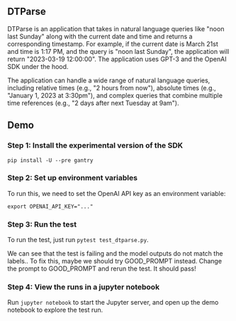 ## DTParse

DTParse is an application that takes in natural language queries like "noon last Sunday" along with the current date and time and returns a corresponding timestamp. For example, if the current date is March 21st and time is 1:17 PM, and the query is "noon last Sunday", the application will return "2023-03-19 12:00:00". The application uses GPT-3 and the OpenAI SDK under the hood.

The application can handle a wide range of natural language queries, including relative times (e.g., "2 hours from now"), absolute times (e.g., "January 1, 2023 at 3:30pm"), and complex queries that combine multiple time references (e.g., "2 days after next Tuesday at 9am").

## Demo
### Step 1: Install the experimental version of the SDK

```
pip install -U --pre gantry
```

### Step 2: Set up environment variables

To run this, we need to set the OpenAI API key as an environment variable:
```
export OPENAI_API_KEY="..."
```

### Step 3: Run the test

To run the test, just run `pytest test_dtparse.py`.

We can see that the test is failing and the model outputs do
not match the labels.. To fix this, maybe we should
try GOOD_PROMPT instead. Change the prompt to GOOD_PROMPT and
rerun the test. It should pass!

### Step 4: View the runs in a jupyter notebook

Run `jupyter notebook` to start the Jupyter server, and open up
the demo notebook to explore the test run.
